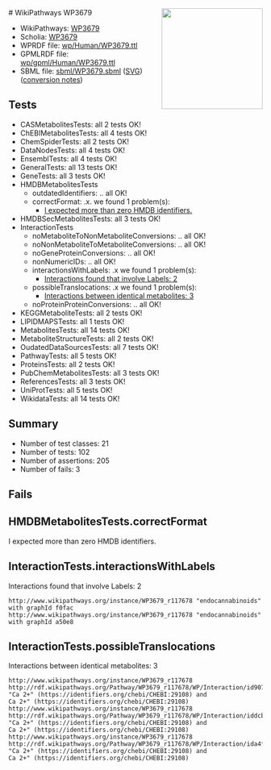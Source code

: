 <img style="float: right; width: 200px" src="../logo.png" />
# WikiPathways WP3679

* WikiPathways: [WP3679](https://identifiers.org/wikipathways:WP3679)
* Scholia: [WP3679](https://scholia.toolforge.org/wikipathways/WP3679)
* WPRDF file: [wp/Human/WP3679.ttl](../wp/Human/WP3679.ttl)
* GPMLRDF file: [wp/gpml/Human/WP3679.ttl](../wp/gpml/Human/WP3679.ttl)
* SBML file: [sbml/WP3679.sbml](../sbml/WP3679.sbml) ([SVG](../sbml/WP3679.svg)) ([conversion notes](../sbml/WP3679.txt))

## Tests
* CASMetabolitesTests: all 2 tests OK!
* ChEBIMetabolitesTests: all 4 tests OK!
* ChemSpiderTests: all 2 tests OK!
* DataNodesTests: all 4 tests OK!
* EnsemblTests: all 4 tests OK!
* GeneralTests: all 13 tests OK!
* GeneTests: all 3 tests OK!
* HMDBMetabolitesTests
    * outdatedIdentifiers: .. all OK!
    * correctFormat: .x. we found 1 problem(s):
        * [I expected more than zero HMDB identifiers.](#ad154c1e)
* HMDBSecMetabolitesTests: all 3 tests OK!
* InteractionTests
    * noMetaboliteToNonMetaboliteConversions: .. all OK!
    * noNonMetaboliteToMetaboliteConversions: .. all OK!
    * noGeneProteinConversions: .. all OK!
    * nonNumericIDs: .. all OK!
    * interactionsWithLabels: .x we found 1 problem(s):
        * [Interactions found that involve Labels: 2](#630d2679)
    * possibleTranslocations: .x we found 1 problem(s):
        * [Interactions between identical metabolites: 3](#d59038c6)
    * noProteinProteinConversions: .. all OK!
* KEGGMetaboliteTests: all 2 tests OK!
* LIPIDMAPSTests: all 1 tests OK!
* MetabolitesTests: all 14 tests OK!
* MetaboliteStructureTests: all 2 tests OK!
* OudatedDataSourcesTests: all 7 tests OK!
* PathwayTests: all 5 tests OK!
* ProteinsTests: all 2 tests OK!
* PubChemMetabolitesTests: all 3 tests OK!
* ReferencesTests: all 3 tests OK!
* UniProtTests: all 5 tests OK!
* WikidataTests: all 14 tests OK!


## Summary

* Number of test classes: 21
* Number of tests: 102
* Number of assertions: 205
* Number of fails: 3

## Fails

<a name="ad154c1e" />

## HMDBMetabolitesTests.correctFormat

I expected more than zero HMDB identifiers.
<a name="630d2679" />

## InteractionTests.interactionsWithLabels

Interactions found that involve Labels: 2
```
http://www.wikipathways.org/instance/WP3679_r117678 "endocannabinoids" with graphId f0fac
http://www.wikipathways.org/instance/WP3679_r117678 "endocannabinoids" with graphId a50e8
```

<a name="d59038c6" />

## InteractionTests.possibleTranslocations

Interactions between identical metabolites: 3
```
http://www.wikipathways.org/instance/WP3679_r117678 http://rdf.wikipathways.org/Pathway/WP3679_r117678/WP/Interaction/id9071c85b "Ca 2+" (https://identifiers.org/chebi/CHEBI:29108) and 
Ca 2+" (https://identifiers.org/chebi/CHEBI:29108)
http://www.wikipathways.org/instance/WP3679_r117678 http://rdf.wikipathways.org/Pathway/WP3679_r117678/WP/Interaction/iddcb9dd99 "Ca 2+" (https://identifiers.org/chebi/CHEBI:29108) and 
Ca 2+" (https://identifiers.org/chebi/CHEBI:29108)
http://www.wikipathways.org/instance/WP3679_r117678 http://rdf.wikipathways.org/Pathway/WP3679_r117678/WP/Interaction/ida4f5458d "Ca 2+" (https://identifiers.org/chebi/CHEBI:29108) and 
Ca 2+" (https://identifiers.org/chebi/CHEBI:29108)
```

